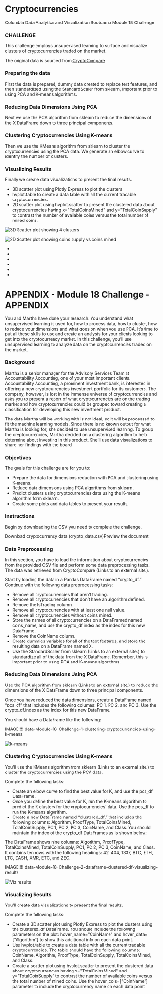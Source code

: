 # Cryptocurrencies
Columbia Data Analytics and Visualization Bootcamp Module 18 Challenge

### CHALLENGE
This challenge employs unsupervised learning to surface and visualize clusters of cryptocurrencies traded on the market.

The original data is sourced from [CryptoCompare](https://min-api.cryptocompare.com/data/all/coinlist)

### Preparing the data
First the data is prepared, dummy data created to replace text features, and then standardized using the StandardScaler from sklearn, important prior to using PCA and K-means algorithms.

### Reducing Data Dimensions Using PCA
Next we use the PCA algorithm from sklearn to reduce the dimensions of the X DataFrame down to three principal components.

### Clustering Cryptocurrencies Using K-means
Then we use the KMeans algorithm from sklearn to cluster the cryptocurrencies using the PCA data. We generate an elbow curve to identify the number of clusters.

### Visualizing Results
Finally we create data visualizations to present the final results.
- 3D scatter plot using Plotly Express to plot the clusters
- hvplot.table to create a data table with all the current tradable cryptocurrencies. 
- 2D scatter plot using hvplot.scatter to present the clustered data about cryptocurrencies having x="TotalCoinsMined" and y="TotalCoinSupply" to contrast the number of available coins versus the total number of mined coins. 

![3D Scatter plot showing 4 clusters](Images/3D-clusters.jpg)

![2D Scatter plot showing coins supply vs coins mined](Images/2D-scatter-plot.jpg)




-
-
-
-
-
-
# APPENDIX - Module 18 Challenge - APPENDIX
You and Martha have done your research. You understand what unsupervised learning is used for, how to process data, how to cluster, how to reduce your dimensions and what goes on when you use PCA. It’s time to put all these skills to use and create an analysis for your clients looking to get into the cryptocurrency market.
In this challenge, you’ll use unsupervised learning to analyze data on the cryptocurrencies traded on the market.

### Background
Martha is a senior manager for the Advisory Services Team at Accountability Accounting, one of your most important clients. Accountability Accounting, a prominent investment bank, is interested in offering a new cryptocurrencies investment portfolio for its customers. The company, however, is lost in the immense universe of cryptocurrencies and asks you to present a report of what cryptocurrencies are on the trading market and how cryptocurrencies could be grouped toward creating a classification for developing this new investment product.

The data Martha will be working with is not ideal, so it will be processed to fit the machine learning models. Since there is no known output for what Martha is looking for, she decided to use unsupervised learning. To group the cryptocurrencies, Martha decided on a clustering algorithm to help determine about investing in this product. She’ll use data visualizations to share her findings with the board.

### Objectives
The goals for this challenge are for you to:

- Prepare the data for dimensions reduction with PCA and clustering using K-means.
- Reduce data dimensions using PCA algorithms from sklearn.
- Predict clusters using cryptocurrencies data using the K-means algorithm form sklearn.
- Create some plots and data tables to present your results.

### Instructions
Begin by downloading the CSV you need to complete the challenge.

Download cryptocurrency data (crypto_data.csv)Preview the document

### Data Preprocessing
In this section, you have to load the information about cryptocurrencies from the provided CSV file and perform some data preprocessing tasks. The data was retrieved from CryptoCompare (Links to an external site.).

Start by loading the data in a Pandas DataFrame named “crypto_df.” Continue with the following data preprocessing tasks:

- Remove all cryptocurrencies that aren’t trading.
- Remove all cryptocurrencies that don’t have an algorithm defined.
- Remove the IsTrading column.
- Remove all cryptocurrencies with at least one null value.
- Remove all cryptocurrencies without coins mined.
- Store the names of all cryptocurrencies on a DataFramed named coins_name, and use the crypto_df.index as the index for this new DataFrame.
- Remove the CoinName column.
- Create dummies variables for all of the text features, and store the resulting data on a DataFrame named X.
- Use the StandardScaler from sklearn (Links to an external site.) to standardize all of the data from the X DataFrame. Remember, this is important prior to using PCA and K-means algorithms.

### Reducing Data Dimensions Using PCA
Use the PCA algorithm from sklearn (Links to an external site.) to reduce the dimensions of the X DataFrame down to three principal components.

Once you have reduced the data dimensions, create a DataFrame named “pcs_df” that includes the following columns: PC 1, PC 2, and PC 3. Use the crypto_df.index as the index for this new DataFrame.

You should have a DataFrame like the following:

IMAGE!!!! data-Module-18-Challenge-1-clustering-cryptocurrencies-using-k-means

![k-means](Images/data-Module-18-Challenge-1-clustering-cryptocurrencies-using-k-means.png)

### Clustering Cryptocurrencies Using K-means
You’ll use the KMeans algorithm from sklearn (Links to an external site.) to cluster the cryptocurrencies using the PCA data.

Complete the following tasks:

- Create an elbow curve to find the best value for K, and use the pcs_df DataFrame.
- Once you define the best value for K, run the K-means algorithm to predict the K clusters for the cryptocurrencies’ data. Use the pcs_df to run the K-means algorithm.
- Create a new DataFrame named “clustered_df,” that includes the following columns: Algorithm, ProofType, TotalCoinsMined, TotalCoinSupply, PC 1, PC 2, PC 3, CoinName, and Class. You should maintain the index of the crypto_df DataFrames as is shown below:

The DataFrame shows nine columns: Algorithm, ProofType, TotalCoinsMined, TotalCoinSupply, PC1, PC 2, PC 3, CoinName, and Class. It contains ten rows with the following headings: 42, 404, 1337, BTC, ETH, LTC, DASH, XMR, ETC, and ZEC.

IMAGE!!!! data-Module-18-Challenge-2-dataframe-clustered-df-visualizing-results

![Viz results](Images/data-Module-18-Challenge-2-dataframe-clustered-df-visualizing-results.png)

### Visualizing Results
You’ll create data visualizations to present the final results.

Complete the following tasks:

- Create a 3D scatter plot using Plotly Express to plot the clusters using the clustered_df DataFrame. You should include the following parameters on the plot: hover_name="CoinName" and hover_data=["Algorithm"] to show this additional info on each data point.
- Use hvplot.table to create a data table with all the current tradable cryptocurrencies. The table should have the following columns: CoinName, Algorithm, ProofType, TotalCoinSupply, TotalCoinsMined, and Class.
- Create a scatter plot using hvplot.scatter to present the clustered data about cryptocurrencies having x="TotalCoinsMined" and y="TotalCoinSupply" to contrast the number of available coins versus the total number of mined coins. Use the hover_cols=["CoinName"] parameter to include the cryptocurrency name on each data point.

